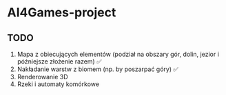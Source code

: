# AI4Games-project

## TODO
1) Mapa z obiecujących elementów (podział na obszary gór, dolin, jezior i późniejsze złożenie razem) ✅
2) Nakładanie warstw z biomem (np. by poszarpać góry) ✅
3) Renderowanie 3D
4) Rzeki i automaty komórkowe
